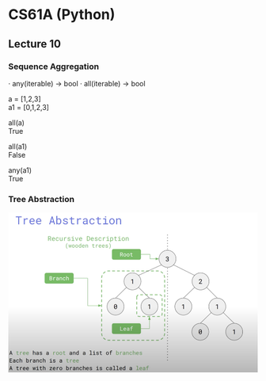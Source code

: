 # CS61A (Python)

## Lecture 10

### Sequence Aggregation

· any(iterable) -> bool
· all(iterable) -> bool

a = [1,2,3]<br>
a1 = [0,1,2,3]


all(a)<br>
True

all(a1)<br>
False

any(a1)<br>
True


### Tree Abstraction

![Tree](/images/Tree.png)